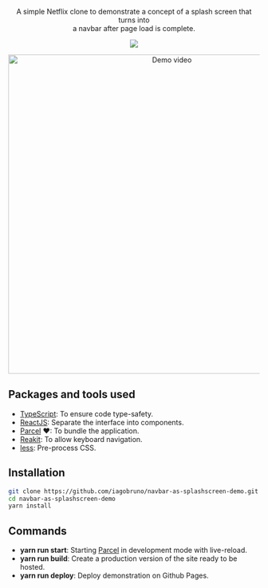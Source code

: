 <p align="center">
  A simple Netflix clone to demonstrate a concept of a splash screen that turns into<br> a navbar after page load is complete.
</p>
<p align="center">
  <a href="https://iagobruno.github.io/navbar-as-splashscreen-demo/"><img src="https://img.shields.io/badge/Online-Demo-brightgreen.svg"></a>
</p>
<p align="center">
  <a href="https://iagobruno.github.io/navbar-as-splashscreen-demo/">
    <img src="/static/demo.gif" width="640" alt="Demo video">
  </a>
</p>

## Packages and tools used

- [TypeScript](https://www.typescriptlang.org/): To ensure code type-safety.
- [ReactJS](https://reactjs.org/): Separate the interface into components.
- [Parcel](https://parceljs.org/) ❤: To bundle the application.
- [Reakit](https://reakit.io/): To allow keyboard navigation.
- [less](http://lesscss.org/): Pre-process CSS.

## Installation

```bash
git clone https://github.com/iagobruno/navbar-as-splashscreen-demo.git
cd navbar-as-splashscreen-demo
yarn install
```

## Commands

- **yarn run start**: Starting [Parcel](https://github.com/parcel-bundler/parcel) in development mode with live-reload.
- **yarn run build**: Create a production version of the site ready to be hosted.
- **yarn run deploy**: Deploy demonstration on Github Pages.
